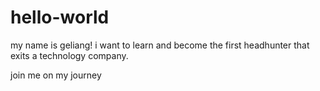 # hello-world


my name is geliang! i want to learn and become the first headhunter that exits a technology company.

join me on my journey
